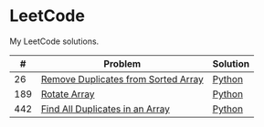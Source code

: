 # LeetCode
My LeetCode solutions.

| # | Problem | Solution |
| --- | --- | ---- |
| 26 | [Remove Duplicates from Sorted Array](https://leetcode.com/problems/remove-duplicates-from-sorted-array/) | [Python](https://github.com/olma2077/LeetCode/blob/master/Python3/Remove%20Duplicates%20from%20Sorted%20Array.py) |
|189 | [Rotate Array](https://leetcode.com/problems/rotate-array/) | [Python](https://github.com/olma2077/LeetCode/blob/master/Python3/Rotate%20Array.py) |
| 442 | [Find All Duplicates in an Array](https://leetcode.com/problems/find-all-duplicates-in-an-array/) | [Python](https://github.com/olma2077/LeetCode/blob/master/Python3/Find%20All%20Duplicates%20in%20an%20Array.py) |

